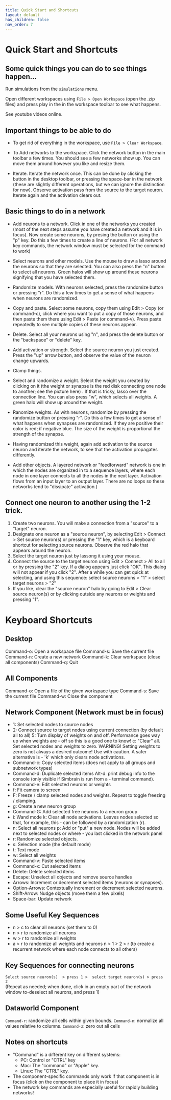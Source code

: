 ```yaml
---
title: Quick Start and Shortcuts
layout: default
has_children: false
nav_order: 7
---
```


# Quick Start and Shortcuts

## Some quick things you can do to see things happen...

Run simulations from the `simulations` menu.

Open different workspaces using `File > Open Workspace` (open the .zip files) and press play  in the in the workspace toolbar to see what happens.

See youtube videos online.

## Important things to be able to do

* To get rid of everything in the workspace, use `File > Clear Workspace`.

* To Add networks to the workspace. Click the network button  in the main toolbar a few times. You should see a few networks show up. You can move them around however you like and resize them. 

<!-- TODO -->
* Iterate. Iterate the network once. This can be done by clicking the  button in the desktop toolbar, or pressing the space-bar in the network (these are slightly different operations, but we can ignore the distinction for now). Observe activation pass from the source to the target neuron. Iterate again and the activation clears out.


## Basic things to do in a network

* Add neurons to a network. Click in one of the networks you created (most of the next steps assume you have created a network and it is in focus).  Now create some neurons, by presing the button or using the "p" key. Do this a few times to create a line of neurons. (For all network key commands, the network window must be selected for the command to work)

* Select neurons and other models. Use the mouse to draw a lasso around the neurons so that they are selected. You can also press the "n" button to select all neurons. Green halos will show up around these neurons signifying that you have selected them.

* Randomize models. With neurons selected, press the randomize button  or pressing "r". Do this a few times to get a sense of what happens when neurons are randomized.

* Copy and paste. Select some neurons, copy them using Edit > Copy (or command-c), click where you want to put a copy of those neurons, and then paste them there using Edit > Paste (or command-v). Press paste repeatedly to see multiple copies of these neurons appear.

* Delete. Select all your neurons using "n", and press the delete button  or the "backspace" or "delete" key.

* Add activation or strength. Select the source neuron you just created. Press the "up" arrow button, and observe the value of the neuron change upwards.

* Clamp things.


* Select and randomize a weight. Select the weight you created by clicking on it (the weight or synapse is the red disk connecting one node to another; see the picture here) . If that is tricky, lasso over the connection line. You can also press "w", which selects all weights. A green halo will show up around the weight. 

* Ranomize weights. As with neurons, randomize by pressing the randomize button  or pressing "r". Do this a few times to get a sense of what happens when synapses are randomized. If they are positive their color is red; if negative blue. The size of the weight is proportional the strength of the synapse.

<!-- Redo with network models  -->
* Having randomized this weight, again add activation to the source neuron and iterate the network, to see that the activation propagates differently.

* Add other objects. A layered network or "feedforward" network is one in which the nodes are organized in to a sequence layers, where each node in one layer connects to all the nodes in the next layer.  Activation flows from an input layer to an output layer.  There are no loops so these networks tend to "dissipate" activation.)

## Connect one neuron to another using the 1-2 trick.

1. Create two neurons. You will make a connection from a "source" to a "target" neuron.
1. Designate one neuron as a "source neuron",  by selecting Edit > Connect > Set source neuron(s) or pressing the "1" key, which is a keyboard shortcut for selecting source neurons. Observe the red halo that appears around the neuron.
1. Select the target neuron just by lassong it using your mouse.
1. Connect the source to the target neuron using Edit > Connect > All to all or by pressing the "2" key.   If a dialog appears just click "OK".  This dialog will not appear if you click "2".
    After a while you can get quick at selecting, and using this sequence:
    select source neurons > "1" > select target neurons > "2"
1. If you like, clear the "source neuron" halo by going to Edit  > Clear source neuron(s) or by clicking outside any neurons or weights and pressing "1".


<!-- 
Let's make a new network. Delete everything you've done up until now (press "a" to select all and delete to delete).
1. Make a row of neurons by pressing "P" a few times.

2. Copy and paste those neurons and move them right above the first neurons.

3. Repeat. You should now have three rows or "layers" of neurons.

4. Select the bottom row and make them source neurons using Edit  > Set source neuron(s) or by pressing the "1" key.

5. Select the middle row and connect using Edit > Connect  > All to all or by pressing the "2" key.

6. Now immediately make the middle row the new source neurons by pressing "1" while they are still selected

7. Select the final row and press "2" to connect.

8. Activate the bottom row by selecting those neurons and pressing the "R" button to randomize them.

9.Iterate the network a few times pressing the space-bar, to see activation propoagate through the network

## Make a recurrent network 

(A recurrent network is a network which contains "loops" or "cycles", in the sense that one can begin at some nodes, follow connections, and end up back at the same node.   Because activation can repeatly flow through the loops in recurrent networks, they can display interesting dynamics.)

1. Make a grid of neurons using Insert > Add Neurons... A dialog will show up asking you how many neurons you want to create. Say 9 and press OK.

2. Select all the neurons with "N"

3. Connect them all to themselves by pressing "1" then "2".   (This works because in step 2 they were designated as target neurons, and by pressing "1" they were designated as source neurons, and  pressing "2" connected all source to all target neurons).

4. Randomize the weights by first pressing "w" to select all weights, and then pressing "r" to randomize them.

5. Randomize the neurons by first pressing "n" to select all neurons, and then pressing "r" to randomize them.

6. Iterate the network using the spacebar. Observe the changing behavior. Periodically re-randomize the neurons using "N" followed by "R".

## Edit a few neurons

1. Select all the weights in your network by pressing "w" or using Select > Edit Selected Neurons

2. Double click one of the neurons, or use Edit > Edit Selected Neurons. A neuron dialog will show up allowing you to edit these neurons. Click on the More drop-down, and change the Clamped property to Yes.

3. Randomize the network and iterate it, and observe that the neurons whose update rule is clamped do not change.

## Edit weights

1. Select all the weights in your network by pressing "w" or using Select > Select All Weights.

2. Edit the weights using Edit > Edit Selected Synapse(s). A synapse dialog will show up allowing you to edit these weights. Change the learning rule to Hebbian.

3. Randomize everything by using Select > Select All or pressing "a" and then pressing "r" (this randomizes weights and neurons).

4. Press the play button . Periodically press "a" then "r" to re-randomize the network. Notice that the weights slowly change their size, becuse they are learning using the Hebb rule.

## Create a bar chart

Don't delete the network you just created. We will now graph its activity using a bar chart.

1. Add a bar chart to the workspace using Desktop Menu: Insert > New Plot > Bar Chart or by clicking on the plot menu button bar chart icon in the desktop toolbar and selecting "Bar Chart"

2. Connect the network to the bar-chart using the coupling manager.   Open the coupling manager using Couplings > Open Coupling Manager...  On the left side of the dialog under Producers select the network you created.  On the right side under Consumers select the bar chart you created.  Select all the neurons on the left and all the bars on the right, and click Add Couplings.

3. Iterate the workspace a few times the step button  , or run the workspace using the play button . While it's running periodically reset the network using select all and randomize ("A" then "R" while the network component is in focus), and observe the changing pattern in the bar chart.

# Examples

Here are some quick tutorials on how to do specific things in Simbrain.    The basics of building a network and other simple examples are covered in the quick-start.

## Plot the activation of a node over time with a time-series plot.

1) Create a neural network and a time series plot. 

2) Create  a coupling from a node in the neural network to a time series in the plot.   The easiest way to do this is as follows.  Right click on the node whose activation you want to plot, and in the context menu go to Send coupling to > TimeSeriesPlot1 > Series0.   (TimeSeriesPlot1 is the name of the time series plot. If you have multiple plots open it might be a different name.  Series0 is a particular time series in the plot.)   By repeating this for different nodes you can plot the activation of multiple neurons at once.  If you want to add more time series beyond the default 5, click "add" in the time series component. 

3) Now run your simulation and you should see a plot of the changing activation of the neuron.  For some purposes it helps to turn "auto range" off in the time series preferences, and manually set  upper and lower bounds.


## Plot the activation of a set of nodes using a projection plot and the coupling manager

(There are other ways to do this, some of them simpler in some cases, but this technique also shows you how to use the coupling manager).  This assumes a network component is open in the desktop.

1) Open a projection plot.  To do this either press on the plot button in the desktop toolbar, which opens up a drop down menu with different plot components, or use the menu Insert > New Plot >...  Then select projection plot.  The will add a projection plot to your desktop with a default name like "Projection 1".

2) Open the coupling manager using the Couplings > Open Coupling Manager button.

3) On the left panel of the coupling manager, use the top drop down box (which allows you to select components) to select the network whose activity you want to plot.

4) On right panel of the coupling manager, select the plot component you added to the desktop in step 1, e.g. "Projection 1".

5) In the left panel, highlight rows corresponding the neurons whose activity you are interested in plotting (do this by clicking on rows while holding the shift key down).   Neurons are labelled by ids.  To find the neurons' ids in the network window you can hover over them and look at the tooltip.

6) In the right panel of the coupling manager,  highlight all the "dimension" attributes either using the mouse or by pressing command-a while that panel is in focus.

7) Click "add couplings" at the bottom of the coupling manager window.
Now when you run the workspace each new network state should produce a point in the projection plot.

Note that if you plot more than 25 neurons you will have to add more dimensions to the projection plot using the add dimension button in the projection plot, or the menu Edit > Set dimensions...   If you use less than 25 neurons you don't have to reset the projection plot but you can if you'd like.

## Train a backprop network on a pattern association task

1) Create a backprop network, using the menu Insert > Insert Network > Backprop

2) Enter a topology (a layout for the network) in the dialog that appears.   For example, enter "4,5,4" for a backprop network with 4 input nodes, 5 hidden layer nodes, and 4 output nodes.

3) Now you have to create some a training set: set of input vectors and a set of target vectors which you want the network to associate.    To do either double click on the backprop tab or  right-click on it and select "Edit / Train Backprop...". 

4) In the input data and target data tabs, edit the cells of the tables to create a pattern assocation task.  Row 1 of input will be associated with row 1 of target, row 2 with row 2, etc.

5) Now all that's left to do is to actually train the network.  To do this,  go to the train tab and press the run button.   This runs the algorithm, which adjusts the weights to try to achieve the desired input output mapping.   As the trainer runs, the error should go down.  Once the error gets to an acceptable level (often something below .1), press the stop button.  If you have trouble getting a low value you can press the randomize button and try again. Note: Depending on the associate task you set up in step 4 you may not be able to achieve a sufficiently low error value.

7) Now you can test your network to see how well it did.  To do this go to the test data tab, and click the test row button.  This will send each row of data to the network.   The target data you trained it on should appear with each click of the test row button. -->

# Keyboard Shortcuts

## Desktop

Command-o: Open a workspace file
Command-s: Save the current file
Command-n: Create a new network
Command-k: Clear workspace (close all components)
Command-q: Quit

## All Components

Command-o: Open a file of the given workspace type
Command-s: Save the current file
Command-w: Close the component

## Network Component (Network must be in focus)

- 1: Set selected nodes to source nodes
- 2: Connect source to target nodes using current connection (by default all to all)
5: Turn display of weights on and off. Performance goes way up when weights are - off so this is a good one to know!
c: "Clear" all. Set selected nodes and weights to zero. WARNING! Setting weights to zero is not always a desired outcome! Use with caution. A safer alternative is - 'k' which only clears node activations.
- Command-c: Copy selected items (does not apply to all groups and subnetwork types)
- Command-d: Duplicate selected items
Alt-d: print debug info to the console (only visible if Simbrain is run from a - terminal command).
- Command-e: Edit selected neurons or weights
- f: Fit camera to screen
- F: Freeze / clamp selected nodes and weights. Repeat to toggle freezing / clamping.
- g: Create a new neuron group
- Command-G: Add selected free neurons to a neuron group
- i: Wand mode
k: Clear all node activations. Leaves nodes selected so that, for example, this - can be followed by a randomization (r).
- n: Select all neurons
p: Add or "put" a new node. Nodes will be added next to selected nodes or where - you last clicked in the network panel
- r: Randomize selected objects.
- s: Selection mode (the default mode)
- t: Text mode
- w: Select all weights
- Command-v: Paste selected items
- Command-x: Cut selected items
- Delete: Delete selected items
- Escape: Unselect all objects and remove source handles
- Arrows: Increment or decrement selected items (neurons or synapses).
- Option-Arrows: Contextually increment or decrement selected neurons.
- Shift-Arrow: Nudge objects (move them a few pixels)
- Space-bar: Update network

## Some Useful Key Sequences

- n > c   to clear all neurons (set them to 0)
- n > r    to randomize all neurons
- w > r   to randomize all weights
- a > r   to randomize all weights and neurons
n > 1 > 2  > r (to create a recurrent network where each node connects to all others)

## Key Sequences for connecting neurons

`Select source neuron(s)  > press 1 >  select target neuron(s) > press 2`  
(Repeat as needed; when done, click in an empty part of the network window to-deselect all neurons, and press 1)

## Dataworld Component

`Command-r`: randomize all cells within given bounds.
`Command-n`: normalize all values relative to columns.
`Command-z`: zero out all cells

## Notes on shortcuts

* "Command" is a different key on different systems:
    * PC: Control or "CTRL" key
    * Mac: The "command" or "Apple" key.
    * Linux: The "CTRL" key.
* The component-specific commands only work if that component is in focus (click on the component to place it in focus)
* The network key commands are especially useful for rapidly building networks!